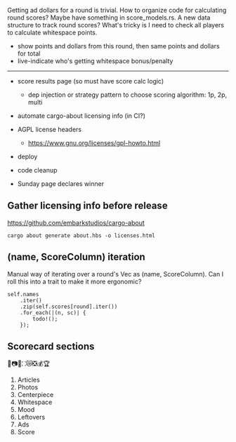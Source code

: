 Getting ad dollars for a round is trivial. How to organize code for calculating round scores?
Maybe have something in score_models.rs. A new data structure to track round scores? What's tricky is I need to check all players to calculate whitespace points.

* show points and dollars from this round, then same points and dollars for total
* live-indicate who's getting whitespace bonus/penalty

---

* score results page (so must have score calc logic)
    * dep injection or strategy pattern to choose scoring algorithm: 1p, 2p, multi
* automate cargo-about licensing info (in CI?)
* AGPL license headers
    * https://www.gnu.org/licenses/gpl-howto.html
* deploy

* code cleanup
* Sunday page declares winner

## Gather licensing info before release
https://github.com/embarkstudios/cargo-about

    cargo about generate about.hbs -o licenses.html

## (name, ScoreColumn) iteration
Manual way of iterating over a round's Vec as (name, ScoreColumn). Can I roll this into a trait to make it more ergonomic?

```
self.names
    .iter()
    .zip(self.scores[round].iter())
    .for_each(|(n, sc)| {
        todo!();
    });
```

## Scorecard sections
📰📷🌟⛶😿❎💰🏆
1. Articles
2. Photos
3. Centerpiece
4. Whitespace
5. Mood
6. Leftovers
7. Ads
8. Score